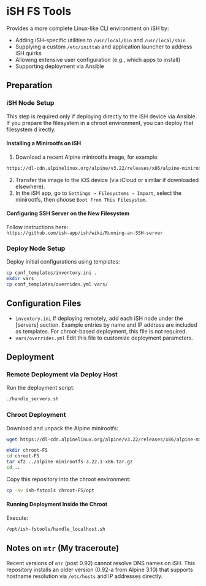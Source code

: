 # iSH FS Tools

Provides a more complete Linux-like CLI environment on iSH by:

- Adding iSH-specific utilities to `/usr/local/bin` and `/usr/local/sbin`  
- Supplying a custom `/etc/inittab` and application launcher to address iSH quirks  
- Allowing extensive user configuration (e.g., which apps to install)  
- Supporting deployment via Ansible  

## Preparation

### iSH Node Setup

This step is required only if deploying directly to the iSH device via Ansible.  
If you prepare the filesystem in a chroot environment, you can deploy that filesystem d
irectly.

#### Installing a Minirootfs on iSH

1. Download a recent Alpine minirootfs image, for example:
```sh
https://dl-cdn.alpinelinux.org/alpine/v3.22/releases/x86/alpine-minirootfs-3.22.1-x86.tar.gz
```
2. Transfer the image to the iOS device (via iCloud or similar if downloaded elsewhere).
3. In the iSH app, go to `Settings → Filesystems → Import`, select the minirootfs,
then choose `Boot From This Filesystem`.

#### Configuring SSH Server on the New Filesystem

Follow instructions here:  
`https://github.com/ish-app/ish/wiki/Running-an-SSH-server`

### Deploy Node Setup

Deploy initial configurations using templates:

```sh
cp conf_templates/inventory.ini .
mkdir vars
cp conf_templates/overrides.yml vars/
```

## Configuration Files

- `inventory.ini` If deploying remotely, add each iSH node under the [servers] section.
Example entries by name and IP address are included as templates.
For chroot-based deployment, this file is not required.
- `vars/overrides.yml` Edit this file to customize deployment parameters.

## Deployment

### Remote Deployment via Deploy Host

Run the deployment script:

```sh
./handle_servers.sh
```

### Chroot Deployment

Download and unpack the Alpine minirootfs:

```sh
wget https://dl-cdn.alpinelinux.org/alpine/v3.22/releases/x86/alpine-minirootfs-3.22.1-x86.tar.gz

mkdir chroot-FS
cd chroot-FS
tar xfz ../alpine-minirootfs-3.22.1-x86.tar.gz
cd ..
```

Copy this repository into the chroot environment:

```sh
cp -av ish-fstools chroot-FS/opt
```

#### Running Deployment Inside the Chroot

Execute:

```sh
/opt/ish-fstools/handle_localhost.sh
```

## Notes on `mtr` (My traceroute)

Recent versions of `mtr` (post 0.92) cannot resolve DNS names on iSH.
This repository installs an older version (0.92-a from Alpine 3.10) that supports
hostname resolution via `/etc/hosts` and IP addresses directly.
